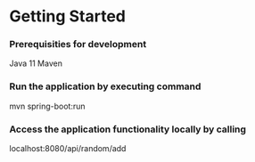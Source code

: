 # Getting Started

### Prerequisities for development ###

Java 11 Maven

### Run the application by executing command

mvn spring-boot:run

### Access the application functionality locally by calling

localhost:8080/api/random/add


 